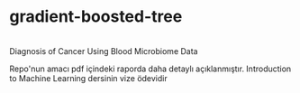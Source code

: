 # gradient-boosted-tree
<br>
Diagnosis of Cancer Using Blood Microbiome Data

Repo'nun amacı pdf içindeki raporda daha detaylı açıklanmıştır. Introduction to Machine Learning dersinin vize ödevidir
